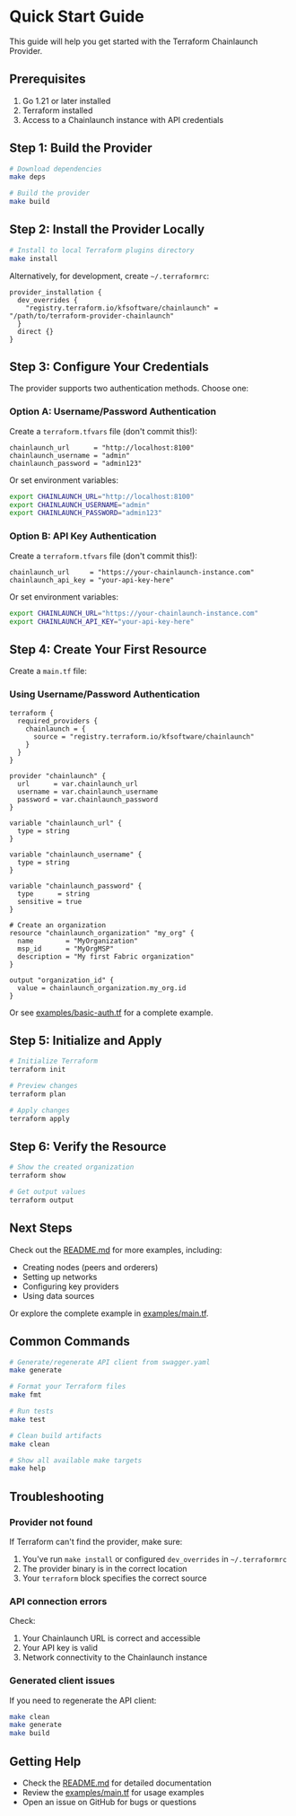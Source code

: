 # Quick Start Guide

This guide will help you get started with the Terraform Chainlaunch Provider.

## Prerequisites

1. Go 1.21 or later installed
2. Terraform installed
3. Access to a Chainlaunch instance with API credentials

## Step 1: Build the Provider

```bash
# Download dependencies
make deps

# Build the provider
make build
```

## Step 2: Install the Provider Locally

```bash
# Install to local Terraform plugins directory
make install
```

Alternatively, for development, create `~/.terraformrc`:

```hcl
provider_installation {
  dev_overrides {
    "registry.terraform.io/kfsoftware/chainlaunch" = "/path/to/terraform-provider-chainlaunch"
  }
  direct {}
}
```

## Step 3: Configure Your Credentials

The provider supports two authentication methods. Choose one:

### Option A: Username/Password Authentication

Create a `terraform.tfvars` file (don't commit this!):

```hcl
chainlaunch_url      = "http://localhost:8100"
chainlaunch_username = "admin"
chainlaunch_password = "admin123"
```

Or set environment variables:

```bash
export CHAINLAUNCH_URL="http://localhost:8100"
export CHAINLAUNCH_USERNAME="admin"
export CHAINLAUNCH_PASSWORD="admin123"
```

### Option B: API Key Authentication

Create a `terraform.tfvars` file (don't commit this!):

```hcl
chainlaunch_url     = "https://your-chainlaunch-instance.com"
chainlaunch_api_key = "your-api-key-here"
```

Or set environment variables:

```bash
export CHAINLAUNCH_URL="https://your-chainlaunch-instance.com"
export CHAINLAUNCH_API_KEY="your-api-key-here"
```

## Step 4: Create Your First Resource

Create a `main.tf` file:

### Using Username/Password Authentication

```hcl
terraform {
  required_providers {
    chainlaunch = {
      source = "registry.terraform.io/kfsoftware/chainlaunch"
    }
  }
}

provider "chainlaunch" {
  url      = var.chainlaunch_url
  username = var.chainlaunch_username
  password = var.chainlaunch_password
}

variable "chainlaunch_url" {
  type = string
}

variable "chainlaunch_username" {
  type = string
}

variable "chainlaunch_password" {
  type      = string
  sensitive = true
}

# Create an organization
resource "chainlaunch_organization" "my_org" {
  name        = "MyOrganization"
  msp_id      = "MyOrgMSP"
  description = "My first Fabric organization"
}

output "organization_id" {
  value = chainlaunch_organization.my_org.id
}
```

Or see [examples/basic-auth.tf](examples/basic-auth.tf) for a complete example.

## Step 5: Initialize and Apply

```bash
# Initialize Terraform
terraform init

# Preview changes
terraform plan

# Apply changes
terraform apply
```

## Step 6: Verify the Resource

```bash
# Show the created organization
terraform show

# Get output values
terraform output
```

## Next Steps

Check out the [README.md](README.md) for more examples, including:
- Creating nodes (peers and orderers)
- Setting up networks
- Configuring key providers
- Using data sources

Or explore the complete example in [examples/main.tf](examples/main.tf).

## Common Commands

```bash
# Generate/regenerate API client from swagger.yaml
make generate

# Format your Terraform files
make fmt

# Run tests
make test

# Clean build artifacts
make clean

# Show all available make targets
make help
```

## Troubleshooting

### Provider not found

If Terraform can't find the provider, make sure:
1. You've run `make install` or configured `dev_overrides` in `~/.terraformrc`
2. The provider binary is in the correct location
3. Your `terraform` block specifies the correct source

### API connection errors

Check:
1. Your Chainlaunch URL is correct and accessible
2. Your API key is valid
3. Network connectivity to the Chainlaunch instance

### Generated client issues

If you need to regenerate the API client:

```bash
make clean
make generate
make build
```

## Getting Help

- Check the [README.md](README.md) for detailed documentation
- Review the [examples/main.tf](examples/main.tf) for usage examples
- Open an issue on GitHub for bugs or questions
